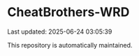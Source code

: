 # CheatBrothers-WRD

Last updated: 2025-06-24 03:05:39

This repository is automatically maintained.
